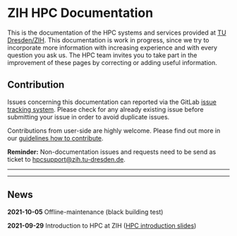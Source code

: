 # ZIH HPC Documentation

This is the documentation of the HPC systems and services provided at
[TU Dresden/ZIH](https://tu-dresden.de/zih/).  This documentation is work in progress, since we try
to incorporate more information with increasing experience and with every question you ask us. The
HPC team invites you to take part in the improvement of these pages by correcting or adding useful
information.

## Contribution

Issues concerning this documentation can reported via the GitLab
[issue tracking system](https://gitlab.hrz.tu-chemnitz.de/zih/hpcsupport/hpc-compendium/-/issues).
Please check for any already existing issue before submitting your issue in order to avoid duplicate
issues.

Contributions from user-side are highly welcome. Please find out more in our [guidelines how to contribute](contrib/howto_contribute.md).

**Reminder:** Non-documentation issues and requests need to be send as ticket to
[hpcsupport@zih.tu-dresden.de](mailto:hpcsupport@zih.tu-dresden.de).

---

---

## News

**2021-10-05** Offline-maintenance (black building test)

**2021-09-29** Introduction to HPC at ZIH ([HPC introduction slides](misc/HPC-Introduction.pdf))
